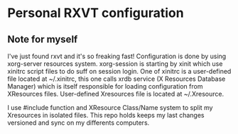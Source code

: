 # Personal RXVT configuration

## Note for myself

I've just found rxvt and it's so freaking fast! Configuration is done by using xorg-server 
resources system. xorg-session is starting by xinit which use xinitrc script files to do suff on 
session login. One of xinitrc is a user-defined file located at ~/.xinitrc, this one calls xrdb 
service (X Resources Database Manager) which is itself responsible for loading configuration 
from XResources files. User-defined Xresources file is located at ~/.Xresource.

I use #include function and XResource Class/Name system to split my Xresources in isolated
files. This repo holds keeps my last changes versioned and sync on my differents computers.
